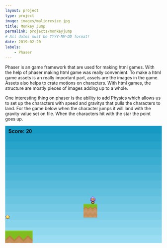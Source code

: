 ```yaml
---
layout: project
type: project
image: images/malioresize.jpg
title: Monkey Jump
permalink: projects/monkeyjump
# All dates must be YYYY-MM-DD format!
date: 2019-02-20
labels:
    - Phaser
---    
```

Phaser is an game framework that are used for making html games. With the help of phaser making html game was really convenient. To make a html game assets is an really important part, assets are the images in the game. Assets also helps to crate motions on characters.
With html games, the structure are mostly pieces of images adding up to a whole.

One interesting thing on phaser is the ability to add Physics which allows us to set up the characters with speed and gravitys that pulls the characters to land. For the game below when the character jumps it will land with the gravity value set on file. When the characters hit with the star the point goes up.

<img class="ui image" src="/images/game.png">


